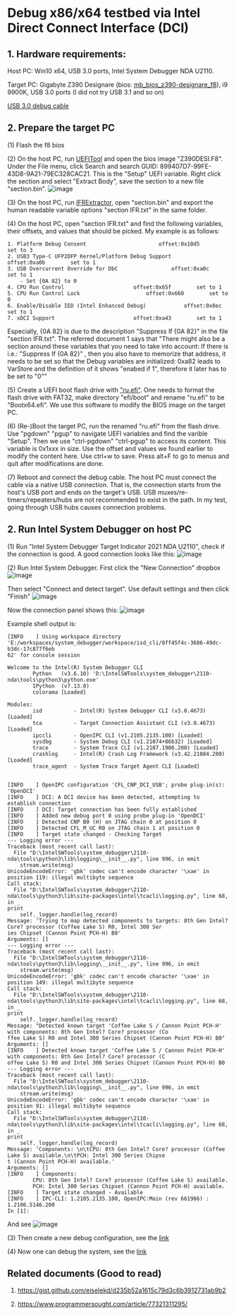 # Debug x86/x64 testbed via Intel Direct Connect Interface (DCI)
## 1. Hardware requirements:
Host PC: Win10 x64, USB 3.0 ports, Intel System Debugger NDA U2110.

Target PC: Gigabyte Z390 Designare (bios: [mb_bios_z390-designare_f8](IntelDCI/mb_bios_z390-designare_f8.zip)), i9 9900K, USB 3.0 ports (I did not try USB 3.1 and so on)

[USB 3.0 debug cable](https://www.datapro.net/products/usb-3-0-super-speed-a-a-debugging-cable.html)

## 2. Prepare the target PC
(1) Flash the f8 bios

(2) On the host PC, run [UEFITool](https://codeload.github.com/LongSoft/UEFITool/zip/refs/tags/A58) and open the bios image "Z390DESI.F8". Under the File menu, click Search and search GUID: 899407D7-99FE-43D8-9A21-79EC328CAC21. This is the "Setup" UEFI variable. Right click the section and select "Extract Body", save the section to a new file "section.bin".
![image](uefitool.png)

(3) On the host PC, run [IFRExtractor](https://github.com/LongSoft/Universal-IFR-Extractor/releases/download/v0.3.6/IRFExtractor_0.3.6_win.zip), open "section.bin" and export the human readable variable options "section IFR.txt" in the same folder.

(4) On the host PC, open "section IFR.txt" and find the following variables, their offsets, and values that should be picked. My example is as follows:

```
1. Platform Debug Consent   					offset:0x10d5    	set to 3
2. USB3 Type-C UFP2DFP Kernel/Platform Debug Support		offset:0xa0b    	set to 1
3. USB Overcurrent Override for DbC      			offset:0xa0c    	set to 1
	- Set {0A 82} to 0
4. CPU Run Control						offset:0x65f    	set to 1
5. CPU Run Control Lock						offset:0x660    	set to 0
6. Enable/Disable IED (Intel Enhanced Debug)			offset:0x8ec    	set to 1
7. xDCI Support							offset:0xa43    	set to 1
```

Especially, {0A 82} is due to the description "Suppress If {0A 82}" in the file "section IFR.txt". The referred document 1 says that "There might also be a section around these variables that you need to take into account: If there is i.e.: "Suppress If {0A 82}" , then you also have to memorize that address, it needs to be set so that the Debug variables are initialized: 0xa82 leads to VarStore and the definition of it shows "enabed if 1", therefore it later has to be set to "0""

(5) Create a UEFI boot flash drive with ["ru.efi"](https://github.com/JamesAmiTw/ru-uefi/). One needs to format the flash drive with FAT32, make directory "efi/boot" and rename "ru.efi" to be "Bootx64.efi". We use this software to modify the BIOS image on the target PC.


(6) (Re-)Boot the target PC, run the renamed "ru.efi" from the flash drive. Use "pgdown" "pgup" to navigate UEFI variables and find the varible "Setup". Then we use "ctrl-pgdown" "ctrl-pgup" to access its content. This variable is 0x1xxx in size. Use the offset and values we found earlier to modify the content here. Use ctrl+w to save. Press alt+F to go to menus and quit after modifications are done.

(7) Reboot and connect the debug cable. The host PC must connect the cable via a native USB connection. That is, the connection starts from the host's USB port and ends on the target's USB. USB muxes/re-timers/repeaters/hubs are not recommended to exist in the path. In my test, going through USB hubs causes connection problems.


## 2. Run Intel System Debugger on host PC
(1) Run "Intel System Debugger Target Indicator 2021 NDA U2110", check if the connection is good. A good connection looks like this:
![image](indicator.png)

(2) Run Intel System Debugger. First click the "New Connection" dropbox 
![image](newconn.png)

Then select "Connect and detect target". Use default settings and then click "Finish"
![image](connfin.png)

Now the connection panel shows this:
![image](status.png)

Example shell output is:

```
[INFO    ] Using workspace directory 'E:/workspaces/system_debugger/workspace/isd_cli/8ff45f4c-3686-49dc-b3dc-17c877f6eb
62' for console session

Welcome to the Intel(R) System Debugger CLI
        Python   (v3.6.10) 'D:\IntelSWTools\system_debugger\2110-nda\tools\python3\python.exe'
        IPython  (v7.13.0)
        colorama [Loaded]

Modules:
        isd          - Intel(R) System Debugger CLI (v3.0.4673) [Loaded]
        tca          - Target Connection Assistant CLI (v3.0.4673) [Loaded]
        ipccli       - OpenIPC CLI (v1.2105.2135.100) [Loaded]
        sysdbg       - System Debug CLI (v1.21074+86b32) [Loaded]
        trace        - System Trace CLI (v1.2107.1906.200) [Loaded]
        crashlog     - Intel(R) Crash Log Framework (v3.42.21084.200) [Loaded]
        trace_agent  - System Trace Target Agent CLI [Loaded]


[INFO    ] OpenIPC configuration 'CFL_CNP_DCI_USB'; probe plug-in(s): 'OpenDCI'
[INFO    ] DCI: A DCI device has been detected, attempting to establish connection
[INFO    ] DCI: Target connection has been fully established
[INFO    ] Added new debug port 0 using probe plug-in 'OpenDCI'
[INFO    ] Detected CNP B0 (H) on JTAG chain 0 at position 0
[INFO    ] Detected CFL_M_UC R0 on JTAG chain 1 at position 0
[INFO    ] Target state changed - Checking Target
--- Logging error ---
Traceback (most recent call last):
  File "D:\IntelSWTools\system_debugger\2110-nda\tools\python3\lib\logging\__init__.py", line 996, in emit
    stream.write(msg)
UnicodeEncodeError: 'gbk' codec can't encode character '\xae' in position 119: illegal multibyte sequence
Call stack:
  File "D:\IntelSWTools\system_debugger\2110-nda\tools\python3\lib\site-packages\intel\tcacli\logging.py", line 68, in _
print
    self._logger.handle(log_record)
Message: 'Trying to map detected components to targets: 8th Gen Intel? Core? processor (Coffee Lake S) R0, Intel 300 Ser
ies Chipset (Cannon Point PCH-H) B0'
Arguments: []
--- Logging error ---
Traceback (most recent call last):
  File "D:\IntelSWTools\system_debugger\2110-nda\tools\python3\lib\logging\__init__.py", line 996, in emit
    stream.write(msg)
UnicodeEncodeError: 'gbk' codec can't encode character '\xae' in position 149: illegal multibyte sequence
Call stack:
  File "D:\IntelSWTools\system_debugger\2110-nda\tools\python3\lib\site-packages\intel\tcacli\logging.py", line 68, in _
print
    self._logger.handle(log_record)
Message: "Detected known target 'Coffee Lake S / Cannon Point PCH-H' with components: 8th Gen Intel? Core? processor (Co
ffee Lake S) R0 and Intel 300 Series Chipset (Cannon Point PCH-H) B0"
Arguments: []
[INFO    ] Detected known target 'Coffee Lake S / Cannon Point PCH-H' with components: 8th Gen Intel? Core? processor (C
offee Lake S) R0 and Intel 300 Series Chipset (Cannon Point PCH-H) B0
--- Logging error ---
Traceback (most recent call last):
  File "D:\IntelSWTools\system_debugger\2110-nda\tools\python3\lib\logging\__init__.py", line 996, in emit
    stream.write(msg)
UnicodeEncodeError: 'gbk' codec can't encode character '\xae' in position 91: illegal multibyte sequence
Call stack:
  File "D:\IntelSWTools\system_debugger\2110-nda\tools\python3\lib\site-packages\intel\tcacli\logging.py", line 68, in _
print
    self._logger.handle(log_record)
Message: 'Components: \n\tCPU: 8th Gen Intel? Core? processor (Coffee Lake S) available.\n\tPCH: Intel 300 Series Chipse
t (Cannon Point PCH-H) available.'
Arguments: []
[INFO    ] Components:
        CPU: 8th Gen Intel? Core? processor (Coffee Lake S) available.
        PCH: Intel 300 Series Chipset (Cannon Point PCH-H) available.
[INFO    ] Target state changed - Available
[INFO    ] IPC-CLI: 1.2105.2135.100, OpenIPC:Main (rev 661986) : 1.2106.5146.200
In [1]: 
```

And see ![image](shell.png)


(3) Then create a new debug configuration, see the [link](https://software.intel.com/content/www/us/en/develop/documentation/system-debug-user-guide/top/intel-system-debugger-startup/launching-the-debugger.html)

(4) Now one can debug the system, see the [link](https://software.intel.com/content/www/us/en/develop/documentation/system-debug-user-guide/top/debugging-basics.html)



## Related documents (Good to read)
1. https://gist.github.com/eiselekd/d235b52a1615c79d3c6b3912731ab9b2

2. https://www.programmersought.com/article/77321311295/
